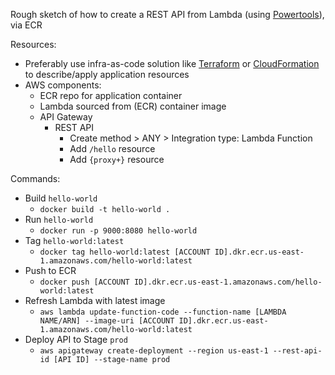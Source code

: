 Rough sketch of how to create a REST API from Lambda (using [Powertools](https://awslabs.github.io/aws-lambda-powertools-python/2.5.0/)), via ECR


Resources:
* Preferably use infra-as-code solution like [Terraform](https://registry.terraform.io/providers/hashicorp/aws/latest/docs) or [CloudFormation](https://aws.amazon.com/cloudformation/) to describe/apply application resources
* AWS components:
  * ECR repo for application container
  * Lambda sourced from (ECR) container image
  * API Gateway
  	* REST API
  		* Create method > ANY > Integration type: Lambda Function
  		* Add `/hello` resource
  		* Add `{proxy+}` resource


Commands:
* Build `hello-world`
  * `docker build -t hello-world .`
* Run `hello-world`
  * `docker run -p 9000:8080 hello-world`  
* Tag `hello-world:latest`
  * `docker tag hello-world:latest [ACCOUNT ID].dkr.ecr.us-east-1.amazonaws.com/hello-world:latest`
* Push to ECR
  * `docker push [ACCOUNT ID].dkr.ecr.us-east-1.amazonaws.com/hello-world:latest`
* Refresh Lambda with latest image
	* `aws lambda update-function-code --function-name [LAMBDA NAME/ARN] --image-uri [ACCOUNT ID].dkr.ecr.us-east-1.amazonaws.com/hello-world:latest`
* Deploy API to Stage `prod`
	* `aws apigateway create-deployment --region us-east-1 --rest-api-id [API ID] --stage-name prod`